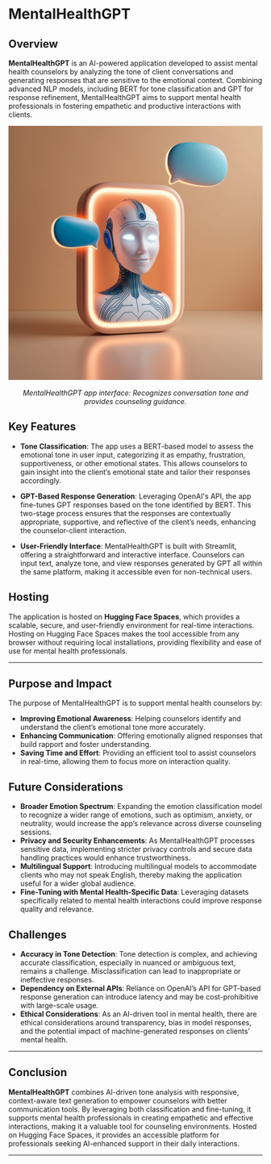 # MentalHealthGPT

## Overview

**MentalHealthGPT** is an AI-powered application developed to assist mental health counselors by analyzing the tone of client conversations and generating responses that are sensitive to the emotional context. Combining advanced NLP models, including BERT for tone classification and GPT for response refinement, MentalHealthGPT aims to support mental health professionals in fostering empathetic and productive interactions with clients.

<p align="center">
  <img src="Images/Legacy_App.jpg" width="600" alt="MentalHealthGPT Interface">
</p>

<p align="center"><i>MentalHealthGPT app interface: Recognizes conversation tone and provides counseling guidance.</i></p>

## Key Features

- **Tone Classification**: The app uses a BERT-based model to assess the emotional tone in user input, categorizing it as empathy, frustration, supportiveness, or other emotional states. This allows counselors to gain insight into the client’s emotional state and tailor their responses accordingly.

- **GPT-Based Response Generation**: Leveraging OpenAI's API, the app fine-tunes GPT responses based on the tone identified by BERT. This two-stage process ensures that the responses are contextually appropriate, supportive, and reflective of the client’s needs, enhancing the counselor-client interaction.

- **User-Friendly Interface**: MentalHealthGPT is built with Streamlit, offering a straightforward and interactive interface. Counselors can input text, analyze tone, and view responses generated by GPT all within the same platform, making it accessible even for non-technical users.

## Hosting

The application is hosted on **Hugging Face Spaces**, which provides a scalable, secure, and user-friendly environment for real-time interactions. Hosting on Hugging Face Spaces makes the tool accessible from any browser without requiring local installations, providing flexibility and ease of use for mental health professionals.

---

## Purpose and Impact

The purpose of MentalHealthGPT is to support mental health counselors by:
- **Improving Emotional Awareness**: Helping counselors identify and understand the client’s emotional tone more accurately.
- **Enhancing Communication**: Offering emotionally aligned responses that build rapport and foster understanding.
- **Saving Time and Effort**: Providing an efficient tool to assist counselors in real-time, allowing them to focus more on interaction quality.

## Future Considerations

- **Broader Emotion Spectrum**: Expanding the emotion classification model to recognize a wider range of emotions, such as optimism, anxiety, or neutrality, would increase the app’s relevance across diverse counseling sessions.
- **Privacy and Security Enhancements**: As MentalHealthGPT processes sensitive data, implementing stricter privacy controls and secure data handling practices would enhance trustworthiness.
- **Multilingual Support**: Introducing multilingual models to accommodate clients who may not speak English, thereby making the application useful for a wider global audience.
- **Fine-Tuning with Mental Health-Specific Data**: Leveraging datasets specifically related to mental health interactions could improve response quality and relevance.

## Challenges

- **Accuracy in Tone Detection**: Tone detection is complex, and achieving accurate classification, especially in nuanced or ambiguous text, remains a challenge. Misclassification can lead to inappropriate or ineffective responses.
- **Dependency on External APIs**: Reliance on OpenAI’s API for GPT-based response generation can introduce latency and may be cost-prohibitive with large-scale usage.
- **Ethical Considerations**: As an AI-driven tool in mental health, there are ethical considerations around transparency, bias in model responses, and the potential impact of machine-generated responses on clients’ mental health.

---

## Conclusion

**MentalHealthGPT** combines AI-driven tone analysis with responsive, context-aware text generation to empower counselors with better communication tools. By leveraging both classification and fine-tuning, it supports mental health professionals in creating empathetic and effective interactions, making it a valuable tool for counseling environments. Hosted on Hugging Face Spaces, it provides an accessible platform for professionals seeking AI-enhanced support in their daily interactions.

---
